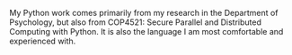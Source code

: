 My Python work comes primarily from my research in the Department of Psychology, but
also from COP4521: Secure Parallel and Distributed Computing with Python. It is also
the language I am most comfortable and experienced with.
